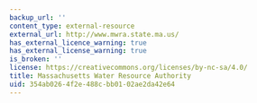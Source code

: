 ```yaml
---
backup_url: ''
content_type: external-resource
external_url: http://www.mwra.state.ma.us/
has_external_licence_warning: true
has_external_license_warning: true
is_broken: ''
license: https://creativecommons.org/licenses/by-nc-sa/4.0/
title: Massachusetts Water Resource Authority
uid: 354ab026-4f2e-488c-bb01-02ae2da42e64
---
```

